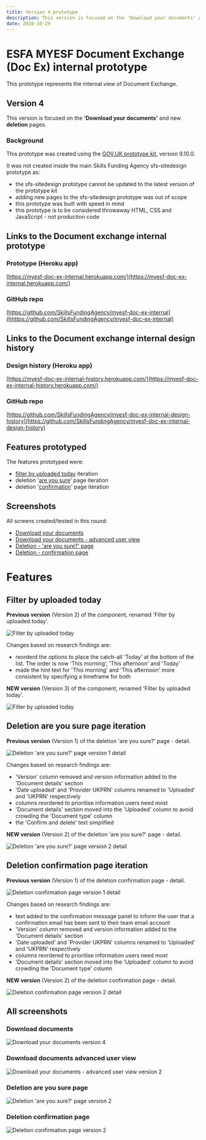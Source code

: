```yaml
---
title: Version 4 prototype
description: This version is focused on the 'Download your documents' and new deletion pages.
date: 2020-10-29
---
```


# ESFA MYESF Document Exchange (Doc Ex) internal prototype

This prototype represents the internal view of Document Exchange.

## Version 4

This version is focused on the **'Download your documents'** and new **deletion** pages.

### Background

This prototype was created using the [GOV.UK prototype kit](https://govuk-prototype-kit.herokuapp.com/docs), version 9.10.0.

It was not created inside the main Skills Funding Agency sfs-sitedesign prototype as:

* the sfs-sitedesign prototype cannot be updated to the latest version of the prototype kit
* adding new pages to the sfs-sitedesign prototype was out of scope
* this prototype was built with speed in mind
* this prototype is to be considered throwaway HTML, CSS and JavaScript - not production code

## Links to the Document exchange internal prototype

### Prototype (Heroku app) ###
[https://myesf-doc-ex-internal.herokuapp.com/](https://myesf-doc-ex-internal.herokuapp.com/)

### GitHub repo ###
[https://github.com/SkillsFundingAgency/myesf-doc-ex-internal](hhttps://github.com/SkillsFundingAgency/myesf-doc-ex-internal)

## Links to the Document exchange internal design history

### Design history (Heroku app) ###
[https://myesf-doc-ex-internal-history.herokuapp.com/](https://myesf-doc-ex-internal-history.herokuapp.com/)

### GitHub repo ###
[https://github.com/SkillsFundingAgency/myesf-doc-ex-internal-design-history](https://github.com/SkillsFundingAgency/myesf-doc-ex-internal-design-history)

## Features prototyped

The features prototyped were:

* [filter by uploaded today](#filter-by-uploaded-today) iteration
* deletion '[are you sure](#deletion-are-you-sure-page-iteration)' page iteration
* deletion '[confirmation](#deletion-confirmation-page-iteration)' page iteration

## Screenshots

All screens created/tested in this round:

* [Download your documents](#download-documents)
* [Download your documents - advanced user view](#download-documents-advanced-user-view)
* [Deletion - 'are you sure?' page](#deletion-are-you-sure-page)
* [Deletion - confirmation page](#deletion-confirmation-page)

# Features

## Filter by uploaded today

**Previous version** (Version 2) of the component, renamed 'Filter by uploaded today'.

![Filter by uploaded today](../../assets/images/v3/uploaded-today-filter-v1.png)

Changes based on research findings are:

* reorderd the options to place the catch-all 'Today' at the bottom of the list. The order is now 'This morning', 'This afternoon' and 'Today'
* made the hint text for 'This morning' and 'This afternoon' more consistent by specifying a timeframe for both

**NEW version** (Version 3) of the component, renamed 'Filter by uploaded today'.

![Filter by uploaded today](../../assets/images/v4/uploaded-today-filter-v2.png)

## Deletion are you sure page iteration

**Previous version** (Version 1) of the deletion 'are you sure?' page - detail.

![Deletion 'are you sure?' page version 1 detail](../../assets/images/v4/deletion-are-you-sure-detail.png)

Changes based on research findings are:

* 'Version' column removed and version information added to the 'Document details' section
* 'Date uploaded' and 'Provider UKPRN' columns renamed to 'Uploaded' and 'UKPRN' respectively
* columns reordered to prioritise information users need most
* 'Document details' section moved into the 'Uploaded' column to avoid crowding the 'Document type' column
* the 'Confirm and delete' text simplified

**NEW version** (Version 2) of the deletion 'are you sure?' page - detail.

![Deletion 'are you sure?' page version 2 detail](../../assets/images/v4/deletion-are-you-sure-v2-detail.png)

## Deletion confirmation page iteration

**Previous version** (Version 1) of the deletion confirmation page - detail.

![Deletion confirmation page version 1 detail](../../assets/images/v4/deletion-confirmation-detail.png)

Changes based on research findings are:

* text added to the confirmation message panel to inform the user that a confirmation email has been sent to their team email account
* 'Version' column removed and version information added to the 'Document details' section
* 'Date uploaded' and 'Provider UKPRN' columns renamed to 'Uploaded' and 'UKPRN' respectively
* columns reordered to prioritise information users need most
* 'Document details' section moved into the 'Uploaded' column to avoid crowding the 'Document type' column

**NEW version** (Version 2) of the deletion confirmation page - detail.

![Deletion confirmation page version 2 detail](../../assets/images/v4/deletion-confirmation-v2-detail.png)

## All screenshots

### Download documents
![Download your documents version 4](../../assets/images/v4/download-documents-v4.png)

### Download documents advanced user view
![Download your documents - advanced user view version 2](../../assets/images/v4/download-documents-advanced-user-v2.png)

### Deletion are you sure page
![Deletion 'are you sure?' page version 2](../../assets/images/v4/deletion-are-you-sure-v2.png)

### Deletion confirmation page
![Deletion confirmation page version 2](../../assets/images/v4/deletion-confirmation-v2.png)